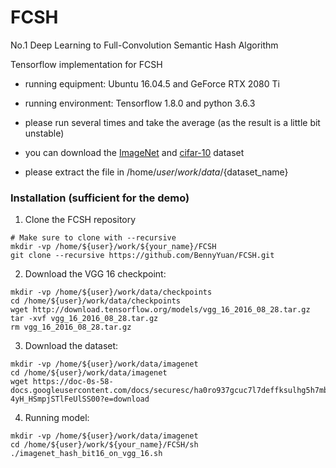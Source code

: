 # FCSH 
No.1 Deep Learning to Full-Convolution Semantic Hash Algorithm

Tensorflow implementation for FCSH
- running equipment: Ubuntu 16.04.5 and GeForce RTX 2080 Ti

- running environment: Tensorflow 1.8.0 and python 3.6.3

- please run several times and take the average (as the result is a little bit unstable)

- you can download the [ImageNet](https://github.com/thuml/HashNet/tree/master/caffe) and [cifar-10](http://www.cs.toronto.edu/~kriz/cifar.html) dataset  

- please extract the file in /home/${user}/work/data/${dataset_name}

### Installation (sufficient for the demo)

1. Clone the FCSH repository
  ```Shell
  # Make sure to clone with --recursive
  mkdir -vp /home/${user}/work/${your_name}/FCSH
  git clone --recursive https://github.com/BennyYuan/FCSH.git
  ```

2. Download the VGG 16 checkpoint:
  ```Shell  
  mkdir -vp /home/${user}/work/data/checkpoints
  cd /home/${user}/work/data/checkpoints
  wget http://download.tensorflow.org/models/vgg_16_2016_08_28.tar.gz
  tar -xvf vgg_16_2016_08_28.tar.gz
  rm vgg_16_2016_08_28.tar.gz
  ```
    
3. Download the dataset:
  ```Shell
  mkdir -vp /home/${user}/work/data/imagenet
  cd /home/${user}/work/data/imagenet
  wget https://doc-0s-58-docs.googleusercontent.com/docs/securesc/ha0ro937gcuc7l7deffksulhg5h7mbp1/uf7m1j35i4rc7rulogl7pv434a0qaufl/1558677600000/12395945583166097872/*/0B7IzDz-4yH_HSmpjSTlFeUlSS00?e=download
  ```
   
       
4. Running model:
  ```Shell
  mkdir -vp /home/${user}/work/data/imagenet
  cd /home/${user}/work/${your_name}/FCSH/sh
  ./imagenet_hash_bit16_on_vgg_16.sh
  ```
    


